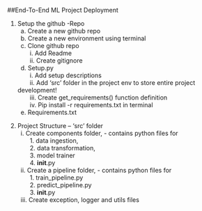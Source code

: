 ##End-To-End ML Project Deployment <br />

1.	Setup the github -Repo<br />
&ensp;a.	Create a new github repo<br />
&ensp;b.	Create a new environment using terminal <br />
&ensp;c.	Clone github repo<br />
&emsp;&emsp;i.	Add Readme<br />
&emsp;&emsp;ii.	Create gitignore<br />
&ensp;d.	Setup.py<br />
&emsp;&emsp;i.	Add setup descriptions<br />
&emsp;&emsp;ii.	Add ‘src’ folder in the project env to store entire project development!<br />
&emsp;&emsp;iii.	Create get_requirements() function definition<br />
&emsp;&emsp;iv.	Pip install -r requirements.txt in terminal<br />
&ensp;e.	Requirements.txt<br />

2.	Project Structure – ‘src’ folder<br />
&ensp;i.	Create components folder, - contains python files for <br />
&emsp;&emsp;1.	data ingestion, <br />
&emsp;&emsp;2.	data transformation,<br />
&emsp;&emsp;3.	model trainer<br />
&emsp;&emsp;4.	__init__.py<br />
&ensp;ii.	Create a pipeline folder, - contains python files for <br />
&emsp;&emsp;1.	train_pipeline.py <br />
&emsp;&emsp;2.	predict_pipeline.py<br />
&emsp;&emsp;3.	__init__.py<br />
&ensp;iii.	Create exception, logger and utils files<br />


